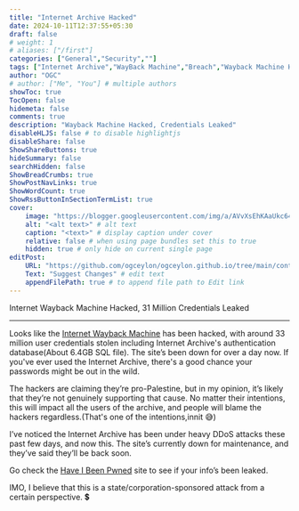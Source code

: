```yaml
---
title: "Internet Archive Hacked"
date: 2024-10-11T12:37:55+05:30
draft: false
# weight: 1
# aliases: ["/first"]
categories: ["General","Security",""]
tags: ["Internet Archive","WayBack Machine","Breach","Wayback Machine Hack"]
author: "OGC"
# author: ["Me", "You"] # multiple authors
showToc: true
TocOpen: false
hidemeta: false
comments: true
description: "Wayback Machine Hacked, Credentials Leaked"
disableHLJS: false # to disable highlightjs
disableShare: false
ShowShareButtons: true
hideSummary: false
searchHidden: false
ShowBreadCrumbs: true
ShowPostNavLinks: true
ShowWordCount: true
ShowRssButtonInSectionTermList: true
cover:
    image: "https://blogger.googleusercontent.com/img/a/AVvXsEhKAaUkc647nSPF0-vJgKMn6sMKwBmQVoMmRMD1xlFH9kOrNidOHv0AXDGHSrG7S2zzTqvrgfs3A_C_M6yeKq3iqYAgvmlI2wEWOHQS-JOcoRlltzeNfOv7W2QKB5ntGnqoqc25x_P_RR8V5RvlxQiy4kkgtxxShfk1hO-8x55a5300s0vimlu6y1rsgjij" # image path/url
    alt: "<alt text>" # alt text
    caption: "<text>" # display caption under cover
    relative: false # when using page bundles set this to true
    hidden: true # only hide on current single page
editPost:
    URL: "https://github.com/ogceylon/ogceylon.github.io/tree/main/content"
    Text: "Suggest Changes" # edit text
    appendFilePath: true # to append file path to Edit link
---
```



Internet Wayback Machine Hacked, 31 Million Credentials Leaked

--- 

Looks like the [Internet Wayback Machine](https://archive.org/) has been hacked, with around 33 million user credentials stolen including Internet Archive's authentication database(About 6.4GB SQL file). The site’s been down for over a day now. If you've ever used the Internet Archive, there's a good chance your passwords might be out in the wild.

The hackers are claiming they’re pro-Palestine, but in my opinion, it’s likely that they’re not genuinely supporting that cause. No matter their intentions, this will impact all the users of the archive, and people will blame the hackers regardless.(That's one of the intentions,innit 😅)

I’ve noticed the Internet Archive has been under heavy DDoS attacks these past few days, and now this. The site’s currently down for maintenance, and they’ve said they’ll be back soon.

Go check the [Have I Been Pwned](https://haveibeenpwned.com/) site to see if your info’s been leaked.

IMO, I believe that this is a state/corporation-sponsored attack from a certain perspective. 💲